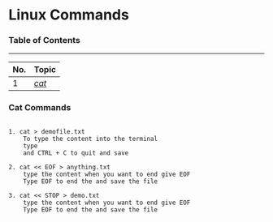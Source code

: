 # Linux Commands 
### Table of Contents
---
| No. | Topic                                                                   |
| --- | ----------------------------------------------------------------------- |
| 1   | [*cat*](https://github.com/prakash-sparrow/study-material/blob/main/Linux-Commands/newfile.md#cat-commands)
 
### Cat Commands
```

1. cat > demofile.txt
    To type the content into the terminal
    type
    and CTRL + C to quit and save

2. cat << EOF > anything.txt
    type the content when you want to end give EOF
    Type EOF to end the and save the file

3. cat << STOP > demo.txt
    type the content when you want to end give EOF
    Type EOF to end the and save the file

```


